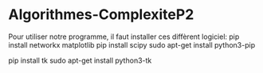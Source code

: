 # Algorithmes-ComplexiteP2

Pour utiliser notre programme, il faut installer ces diffèrent logiciel: 
pip install networkx matplotlib
pip install scipy
sudo apt-get install python3-pip

pip install tk
sudo apt-get install python3-tk
